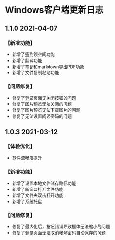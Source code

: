 # Windows客户端更新日志

## 1.1.0  2021-04-07

### 【新增功能】

* 新增了签到领空间功能
* 新增了翻译功能
* 新增了笔记和markdown导出PDF功能
* 新增了文件复制粘贴功能

### 【问题修复】

* 修复了登录页面无关闭按钮的问题
* 修复了图片预览无法关闭的问题
* 修复了图片预览无法下载图片的问题
* 修复了无法设置阅读密码的问题

## 1.0.3   2021-03-12

### 【体验优化】

* 软件流畅度提升

### 【新增功能】

* 新增了设置本地文件储存路径功能
* 新增了新窗口打开文件功能
* 新增了文件夹双击打开功能
* 新增了系统托盘

### 【问题修复】

* 修复了最大化后，按钮错误导致框体无法缩小的问题
* 修复了登录页面无法取消帐号密码自动保存的问题



